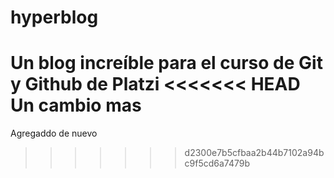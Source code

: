 # hyperblog
Un blog increíble para el curso de Git y Github de Platzi
<<<<<<< HEAD
Un cambio mas
=======
Agregaddo de nuevo

>>>>>>> d2300e7b5cfbaa2b44b7102a94bc9f5cd6a7479b
